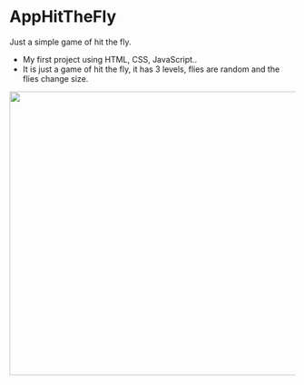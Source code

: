 # AppHitTheFly
Just a simple game of hit the fly.
- My first project using HTML, CSS, JavaScript..
- It is just a game of hit the fly, it has 3 levels, flies are random and the flies change size.

<p align="center">
  <img width="660" height="500" src="imagens/fly.gif">
                                                                    </p>
